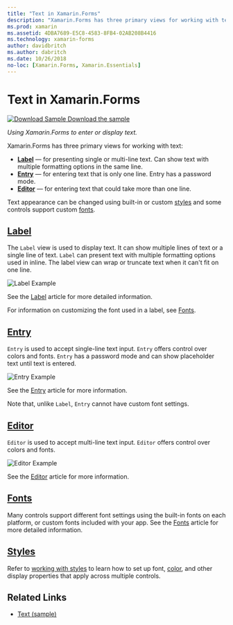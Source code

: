 ```yaml
---
title: "Text in Xamarin.Forms"
description: "Xamarin.Forms has three primary views for working with text, and this article explains how to use them to enter and display text in Xamarin.Forms applications."
ms.prod: xamarin
ms.assetid: 4DBA7689-E5C8-4583-8FB4-02AB208B4416
ms.technology: xamarin-forms
author: davidbritch
ms.author: dabritch
ms.date: 10/26/2018
no-loc: [Xamarin.Forms, Xamarin.Essentials]
---
```


# Text in Xamarin.Forms

[![Download Sample](~/media/shared/download.png) Download the sample](https://docs.microsoft.com/samples/xamarin/xamarin-forms-samples/userinterface-text)

_Using Xamarin.Forms to enter or display text._

Xamarin.Forms has three primary views for working with text:

- **[Label](#label)** &mdash; for presenting single or multi-line text. Can show text with multiple formatting options in the same line.
- **[Entry](#entry)** &mdash; for entering text that is only one line. Entry has a password mode.
- **[Editor](#editor)** &mdash; for entering text that could take more than one line.

Text appearance can be changed using built-in or custom [styles](#styles) and some controls support custom [fonts](#fonts).

## [Label](label.md)

The `Label` view is used to display text. It can show multiple lines of text or a single line of text. `Label` can present text with multiple formatting options used in inline. The label view can wrap or truncate text when it can't fit on one line.

![Label Example](images/label.png)

See the [Label](label.md) article for more detailed information.

For information on customizing the font used in a label, see [Fonts](fonts.md).

## [Entry](entry.md)

`Entry` is used to accept single-line text input. `Entry` offers control over colors and fonts. `Entry` has a password mode and can show placeholder text until text is entered.

![Entry Example](images/entry.png)

See the [Entry](entry.md) article for more information.

Note that, unlike `Label`, `Entry` cannot have custom font settings.

## [Editor](editor.md)

`Editor` is used to accept multi-line text input. `Editor` offers control over colors and fonts.

![Editor Example](images/editor.png)

See the [Editor](editor.md) article for more information.

## [Fonts](fonts.md)

Many controls support different font settings using the built-in fonts on each platform, or custom fonts included with your app. See the [Fonts](fonts.md) article for more detailed information.

## [Styles](styles.md)

Refer to [working with styles](~/xamarin-forms/user-interface/styles/index.md) to learn how to set up font, [color](~/xamarin-forms/user-interface/colors.md), and other display properties that apply across multiple controls.

## Related Links

- [Text (sample)](/samples/xamarin/xamarin-forms-samples/userinterface-text)